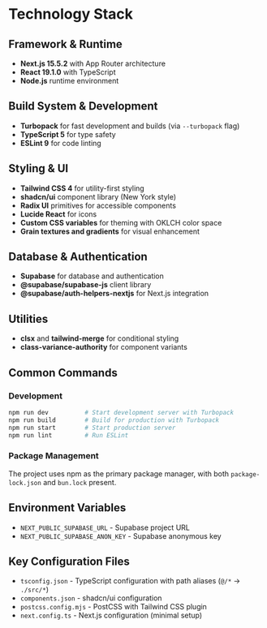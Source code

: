 # Technology Stack

## Framework & Runtime
- **Next.js 15.5.2** with App Router architecture
- **React 19.1.0** with TypeScript
- **Node.js** runtime environment

## Build System & Development
- **Turbopack** for fast development and builds (via `--turbopack` flag)
- **TypeScript 5** for type safety
- **ESLint 9** for code linting

## Styling & UI
- **Tailwind CSS 4** for utility-first styling
- **shadcn/ui** component library (New York style)
- **Radix UI** primitives for accessible components
- **Lucide React** for icons
- **Custom CSS variables** for theming with OKLCH color space
- **Grain textures and gradients** for visual enhancement

## Database & Authentication
- **Supabase** for database and authentication
- **@supabase/supabase-js** client library
- **@supabase/auth-helpers-nextjs** for Next.js integration

## Utilities
- **clsx** and **tailwind-merge** for conditional styling
- **class-variance-authority** for component variants

## Common Commands

### Development
```bash
npm run dev          # Start development server with Turbopack
npm run build        # Build for production with Turbopack
npm run start        # Start production server
npm run lint         # Run ESLint
```

### Package Management
The project uses npm as the primary package manager, with both `package-lock.json` and `bun.lock` present.

## Environment Variables
- `NEXT_PUBLIC_SUPABASE_URL` - Supabase project URL
- `NEXT_PUBLIC_SUPABASE_ANON_KEY` - Supabase anonymous key

## Key Configuration Files
- `tsconfig.json` - TypeScript configuration with path aliases (`@/*` → `./src/*`)
- `components.json` - shadcn/ui configuration
- `postcss.config.mjs` - PostCSS with Tailwind CSS plugin
- `next.config.ts` - Next.js configuration (minimal setup)